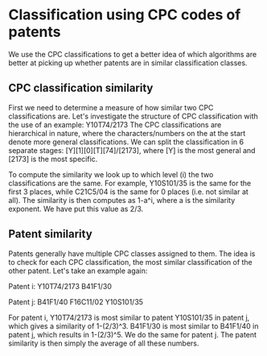 # Classification using CPC codes of patents

We use the CPC classifications to get a better idea of which algorithms are better
at picking up whether patents are in similar classification classes.

## CPC classification similarity

First we need to determine a measure of how similar two CPC classifications are. Let's
investigate the structure of CPC classification with the use of an example: Y10T74/2173
The CPC classifications are hierarchical in nature, where the characters/numbers on the
at the start denote more general classifications. We can split the classification in
6 separate stages: [Y][1][0][T][74]/[2173], where [Y] is the most general and [2173] is
the most specific.

To compute the similarity we look up to which level (i) the two classifications are the same.
For example, Y10S101/35 is the same for the first 3 places, while C21C5/04 is the same
for 0 places (i.e. not similar at all). The similarity is then computes as 1-a^i, where
a is the similarity exponent. We have put this value as 2/3.

## Patent similarity

Patents generally have multiple CPC classes assigned to them. The idea is to check for each
CPC classification, the most similar classification of the other patent. Let's take an example again:

Patent i:
Y10T74/2173
B41F1/30

Patent j:
B41F1/40
F16C11/02
Y10S101/35

For patent i, Y10T74/2173 is most similar to patent Y10S101/35 in patent j, which gives a similarity of 1-(2/3)^3.
B41F1/30 is most similar to B41F1/40 in patent j, which results in 1-(2/3)^5. We do the same for patent j.
The patent similarity is then simply the average of all these numbers.

